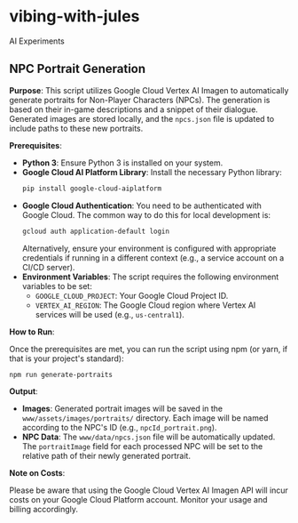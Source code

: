 # vibing-with-jules
AI Experiments

## NPC Portrait Generation

**Purpose**: This script utilizes Google Cloud Vertex AI Imagen to automatically generate portraits for Non-Player Characters (NPCs). The generation is based on their in-game descriptions and a snippet of their dialogue. Generated images are stored locally, and the `npcs.json` file is updated to include paths to these new portraits.

**Prerequisites**:

*   **Python 3**: Ensure Python 3 is installed on your system.
*   **Google Cloud AI Platform Library**: Install the necessary Python library:
    ```bash
    pip install google-cloud-aiplatform
    ```
*   **Google Cloud Authentication**: You need to be authenticated with Google Cloud. The common way to do this for local development is:
    ```bash
    gcloud auth application-default login
    ```
    Alternatively, ensure your environment is configured with appropriate credentials if running in a different context (e.g., a service account on a CI/CD server).
*   **Environment Variables**: The script requires the following environment variables to be set:
    *   `GOOGLE_CLOUD_PROJECT`: Your Google Cloud Project ID.
    *   `VERTEX_AI_REGION`: The Google Cloud region where Vertex AI services will be used (e.g., `us-central1`).

**How to Run**:

Once the prerequisites are met, you can run the script using npm (or yarn, if that is your project's standard):

```bash
npm run generate-portraits
```

**Output**:

*   **Images**: Generated portrait images will be saved in the `www/assets/images/portraits/` directory. Each image will be named according to the NPC's ID (e.g., `npcId_portrait.png`).
*   **NPC Data**: The `www/data/npcs.json` file will be automatically updated. The `portraitImage` field for each processed NPC will be set to the relative path of their newly generated portrait.

**Note on Costs**:

Please be aware that using the Google Cloud Vertex AI Imagen API will incur costs on your Google Cloud Platform account. Monitor your usage and billing accordingly.
